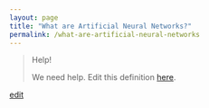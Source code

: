 ```yaml
---
layout: page
title: "What are Artificial Neural Networks?"
permalink: /what-are-artificial-neural-networks
---
```


> Help! 
> 
> We need help. Edit this definition <a href="https://github.com/and-digital/tech-definitions/blob/master/definitions/artificial-intelligence/neural-networks.md">here</a>.

<p class="edit-term"><a href="https://github.com/and-digital/tech-definitions/blob/master/definitions/artificial-intelligence/neural-networks.md">edit</a></p>
